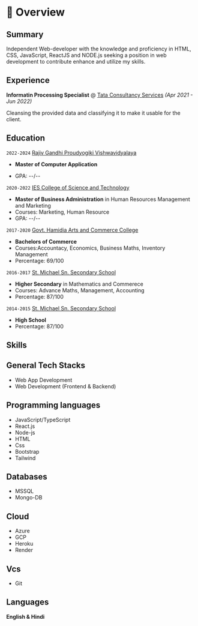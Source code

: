 # 📖 Overview

## Summary

Independent Web-developer with the knowledge and proficiency in HTML, CSS, JavaScript, ReactJS and NODE.js seeking a position in web development to contribute enhance and utilize my skills.


## Experience


**Informatin Processing Specialist** @ [Tata Consultancy Services](https://www.tcs.com/) _(Apr 2021 - Jun 2022)_

Cleansing the provided data and classifying it to make it usable for the  client.


## Education


`2022-2024` [Rajiv Gandhi Proudyogiki Vishwavidyalaya](http://www.rgpv.ac.in/)
- **Master of Computer Application** 

- GPA: --/--

`2020-2022` [IES College of Science and Technology](http://www.icot.co.in/)
- **Master of Business Administration** in Human Resources Management and Marketing
- Courses: Marketing, Human Resource
- GPA: --/--

`2017-2020` [Govt. Hamidia Arts and Commerce College](https://govhamidiacollege.com/)
- **Bachelors of Commerce** 
- Courses:Accountacy, Economics, Business Maths, Inventory Management
- Percentage: 69/100

`2016-2017` [St. Michael Sn. Secondary School](https://)
- **Higher Secondary** in Mathematics and Commerece 
- Courses: Advance Maths, Management, Accounting
- Percentage: 87/100

`2014-2015` [St. Michael Sn. Secondary School](https://)
- **High School** 
- Percentage: 87/100

## Skills


## General Tech Stacks
- Web App Development
- Web Development (Frontend & Backend)

## Programming languages
- JavaScript/TypeScript
- React.js
- Node-js
- HTML
- Css
 - Bootstrap
 - Tailwind

## Databases
- MSSQL
- Mongo-DB

## Cloud
- Azure
- GCP
- Heroku
- Render

## Vcs
- Git


## Languages
**English & Hindi** 
